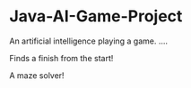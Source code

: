# Java-AI-Game-Project
An artificial intelligence playing a game. ....

Finds a finish from the start!

A maze solver!



